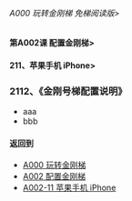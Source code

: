 ###### A000 玩转金刚梯 免梯阅读版>
#### 第A002课 配置金刚梯>
#### 211、苹果手机 iPhone>
### 2112、《金刚号梯配置说明》

- aaa
- bbb

#### 返回到
- [A000 玩转金刚梯](https://github.com/a2zitpro/web/blob/master/LadderFree/main.md)
- [A002 配置金刚梯](https://github.com/a2zitpro/web/blob/master/LadderFree/LadderConfigure/LadderConfigure.md)
- [A002-11 苹果手机 iPhone](https://github.com/a2zitpro/web/blob/master/LadderFree/LadderConfigure/Apple/iPhone/iPhone.md)

